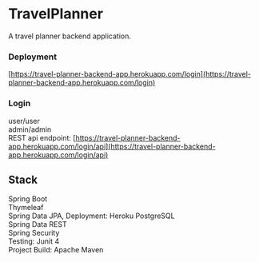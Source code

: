 # TravelPlanner
A travel planner backend application.

### Deployment
[https://travel-planner-backend-app.herokuapp.com/login](https://travel-planner-backend-app.herokuapp.com/login)

### Login 
user/user  
admin/admin  
REST api endpoint: [https://travel-planner-backend-app.herokuapp.com/login/api](https://travel-planner-backend-app.herokuapp.com/login/api)

## Stack
Spring Boot  
Thymeleaf  
Spring Data JPA, Deployment: Heroku PostgreSQL  
Spring Data REST  
Spring Security  
Testing: Junit 4  
Project Build: Apache Maven  
